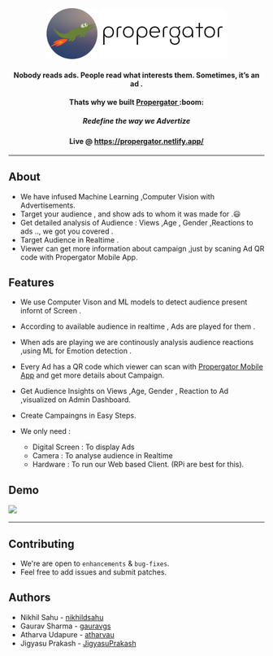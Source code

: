 

<p align="center">
<img height=100px src="propergatorlogo.png" />  
<img height=100px src="logo.png" />  
<h4 align="center">Nobody reads ads. People read what interests them. Sometimes, it’s an ad .
 </h4>
 <h4 align="center">Thats why we built <B> <U> Propergator </U> </B> :boom:
 </h4>
 <h5 align="center">Redefine the way we Advertize
 </h5>
<h4 align="center">Live @ <a href="https://propergator.netlify.app/">https://propergator.netlify.app/</a>  </h4>

</p>


<div align="center">
  


</div>


---------------------------------------


## About 

 -   We have infused Machine Learning ,Computer Vision with Advertisements.
-    Target your audience , and show ads to whom it was made for  .:smiley:
-    Get detailed analysis of Audience : Views ,Age , Gender ,Reactions to ads .., we got you covered .
-    Target Audience in Realtime .
-    Viewer can get more information about campaign ,just by scaning Ad QR code with Propergator Mobile App. 


## Features
 - We use Computer Vison and ML models to detect audience present infornt of Screen .
 - According to available audience in realtime , Ads are played for them .
 - When ads are playing we are continously analysis audience reactions ,using ML for Emotion detection .
 - Every Ad has a QR code which viewer can scan with [Propergator Mobile App](https://drive.google.com/file/d/1jZAMoqDtdZl7RKu7dJZdSVsQH6h-w9Gu/view) and get more details about Campaign.
 - Get Audience Insights on Views ,Age, Gender , Reaction to Ad ,visualized on Admin Dashboard.
 - Create Campaingns in Easy Steps.
 
 - We only need : 
     - Digital Screen : To display Ads
     - Camera : To analyse audience in Realtime
     - Hardware : To run our Web based Client. (RPi are best for this).
     
 
 
  

## Demo

[![](https://github.com/gauravgs/ProperGator/blob/master/demo.PNG)](http://www.youtube.com/watch?v=_G4En-zcT_0 "Propergator Demo ")

----------------------------------------------------- 



## Contributing
- We're are open to `enhancements` & `bug-fixes`.
- Feel free to add issues and submit patches.
  
## Authors
  - Nikhil Sahu - [nikhildsahu](https://github.com/nikhildsahu)
  - Gaurav Sharma - [gauravgs](https://github.com/gauravgs)
  - Atharva Udapure - [atharvau](https://github.com/atharvau)
  - Jigyasu Prakash  - [JigyasuPrakash](https://github.com/JigyasuPrakash)
  
